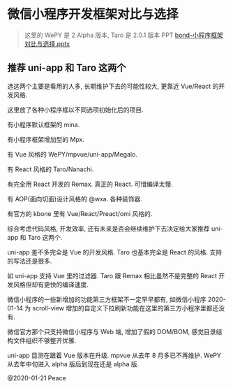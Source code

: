 # 微信小程序开发框架对比与选择

> 这里的 WePY 是 2 Alpha 版本, Taro 是 2.0.1 版本
> PPT [bond-小程序框架对比与选择.pptx](bond-小程序框架对比与选择.pptx)

## 推荐 uni-app 和 Taro 这两个

选这两个主要是看用的人多, 长期维护下去的可能性较大, 更靠近 Vue/React 的开发风格.

这里放了各种小程序框以不同选项初始化后的项目.

有小程序默认框架的 mina.

有小程序框架增加型的 Mpx.

有 Vue 风格的 WePY/mpvue/uni-app/Megalo.

有 React 风格的 Taro/Nanachi.

有完全用 React 开发的 Remax. 真正的 React. 可惜编译太慢.

有 AOP(面向切面)设计风格的 @wxa. 各种装饰器.

有官方的 kbone 里有 Vue/React/Preact/omi 风格的.

综合考虑代码风格, 开发效率, 还有未来是否会继续维护下去决定给大家推荐 uni-app 和 Taro 这两个.

uni-app 差不多完全是 Vue 的开发风格. Taro 也基本完全是 React 的风格. 支持的写法还是很多.

如 uni-app 支持 Vue 里的过滤器. Taro 跟 Remax 相比虽然不是完整的 React 开发风格但却有更快的编译速度.

微信小程序的一些新增加的功能第三方框架不一定早早都有, 如微信小程序 2020-01-14 为 scroll-view 增加的自定义下拉刷新功能在这里的第三方小程序里都还没有.

微信官方那个只支持微信小程序与 Web 端, 增加了假的 DOM/BOM, 感觉目录结构文件组织不够整齐优雅.

uni-app 目测在跟着 Vue 版本在升级. mpvue 从去年 8 月多已不再维护. WePY 从去年中旬进入  alpha 版后到现在还是 alpha 版.

@2020-01-21 Peace

